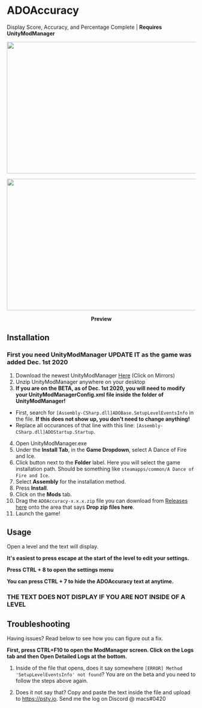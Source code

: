 # ADOAccuracy
Display Score, Accuracy, and Percentage Complete | **Requires UnityModManager**

<p align="left"><img src="https://i.imgur.com/UgW4vFg.png" width="624" height="351"></p><p align="right"><img src="https://media.discordapp.net/attachments/583339735645421568/783433051023474708/unknown.png?width=1248&height=702" width="624" height="351"></p>

<p align="center"><b>Preview</b></p>

## Installation

### First you need UnityModManager UPDATE IT as the game was added Dec. 1st 2020

1. Download the newest UnityModManager [Here](https://www.nexusmods.com/site/mods/21) (Click on Mirrors)
2. Unzip UnityModManager anywhere on your desktop
3. **If you are on the BETA, as of Dec. 1st 2020, you will need to modify your UnityModManagerConfig.xml file inside the folder of UnityModManager!**
  - First, search for `[Assembly-CSharp.dll]ADOBase.SetupLevelEventsInfo` in the file. **If this does not show up, you don't need to change anything!**
  - Replace all occurances of that line with this line: `[Assembly-CSharp.dll]ADOStartup.Startup`.
4. Open UnityModManager.exe
5. Under the **Install Tab**, in the **Game Dropdown**, select A Dance of Fire and Ice.
6. Click button next to the **Folder** label. Here you will select the game installation path. Should be something like `steamapps/common/A Dance of Fire and Ice`.
7. Select **Assembly** for the installation method.
8. Press **Install**.
9. Click on the **Mods** tab.
9. Drag the `ADOAccuracy-x.x.x.zip` file you can download from [Releases here](https://github.com/M4cs/ADOAccuracy/releases) onto the area that says **Drop zip files here**.
10. Launch the game!

## Usage

Open a level and the text will display.

**It's easiest to press escape at the start of the level to edit your settings.**

**Press CTRL + 8 to open the settings menu**

**You can press CTRL + 7 to hide the ADOAccuracy text at anytime.**

### THE TEXT DOES NOT DISPLAY IF YOU ARE NOT INSIDE OF A LEVEL

## Troubleshooting

Having issues? Read below to see how you can figure out a fix.

**First, press CTRL+F10 to open the ModManager screen. Click on the Logs tab and then Open Detailed Logs at the bottom.**

1) Inside of the file that opens, does it say somewhere `[ERROR] Method 'SetupLevelEventsInfo' not found`? You are on the beta and you need to follow the steps above again.

2) Does it not say that? Copy and paste the text inside the file and upload to https://psty.io. Send me the log on Discord @ macs#0420
